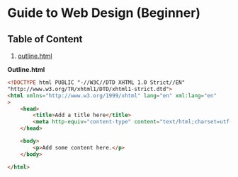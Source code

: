 # Guide to Web Design (Beginner)

## Table of Content
1. [outline.html](https://github.com/yclim95/GuidetoWebDesign/blob/master/outline.html)

**Outline.html**
```html
<!DOCTYPE html PUBLIC "-//W3C//DTD XHTML 1.0 Strict//EN"
"http://www.w3.org/TR/xhtml1/DTD/xhtml1-strict.dtd">
<html xmlns="http://www.w3.org/1999/xhtml" lang="en" xml:lang="en"
>
	<head>
		<title>Add a title here</title>
		<meta http-equiv="content-type" content="text/html;charset=utf-8" />
	</head>

	<body>
		<p>Add some content here.</p>
	</body>

</html>
```
